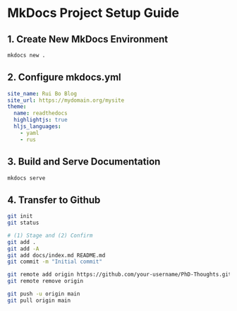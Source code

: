 # MkDocs Project Setup Guide

## 1. Create New MkDocs Environment
```bash
mkdocs new .
```
## 2. Configure mkdocs.yml
```yaml
site_name: Rui Bo Blog
site_url: https://mydomain.org/mysite
theme:
  name: readthedocs
  highlightjs: true
  hljs_languages:
    - yaml
    - rus
```
## 3. Build and Serve Documentation
```bash
mkdocs serve
```
## 4. Transfer to Github
```bash
git init
git status

# (1) Stage and (2) Confirm
git add .
git add -A
git add docs/index.md README.md
git commit -m "Initial commit"

git remote add origin https://github.com/your-username/PhD-Thoughts.git
git remote remove origin

git push -u origin main
git pull origin main
```